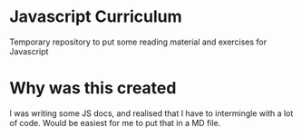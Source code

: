 # Javascript Curriculum
Temporary repository to put some reading material and exercises for Javascript

# Why was this created
I was writing some JS docs, and realised that I have to intermingle with a lot of code. Would be easiest for me to put that in a MD file.
